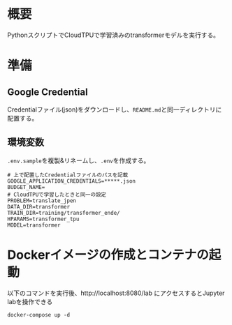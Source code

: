 # 概要
PythonスクリプトでCloudTPUで学習済みのtransformerモデルを実行する。

# 準備
## Google Credential

Credentialファイル(json)をダウンロードし、`README.md`と同一ディレクトリに配置する。

## 環境変数

`.env.sample`を複製&リネームし、`.env`を作成する。

```
# 上で配置したCredentialファイルのパスを記載
GOOGLE_APPLICATION_CREDENTIALS=*****.json
BUDGET_NAME=
# CloudTPUで学習したときと同一の設定
PROBLEM=translate_jpen
DATA_DIR=transformer
TRAIN_DIR=training/transformer_ende/
HPARAMS=transformer_tpu
MODEL=transformer
```

# Dockerイメージの作成とコンテナの起動

以下のコマンドを実行後、http://localhost:8080/lab にアクセスするとJupyter labを操作できる

```
docker-compose up -d
```

